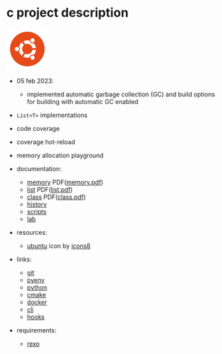 # c project description

![image info](./resources/icons8-ubuntu-96.png)

- 05 feb 2023:
  - implemented automatic garbage collection (GC) and build options for building with automatic GC enabled

- `List<T>` implementations
- code coverage
- coverage hot-reload
- memory allocation playground
- documentation:
  - [memory](memory.md) PDF([memory.pdf](memory.pdf))
  - [list](list.md) PDF([list.pdf](list.pdf))
  - [class](class.md) PDF([class.pdf](class.pdf))
  - [history](history.md)
  - [scripts](scripts.md)
  - [lab](lab.md)
- resources:
  - [ubuntu](https://icons8.com/icon/63208/ubuntu") icon by [icons8](https://icons8.com)
- links:
  - [git](https://git-scm.com)
  - [pyenv](https://github.com/pyenv/pyenv)
  - [python](https://www.python.org)
  - [cmake](https://cmake.org)
  - [docker](https://docker.com)
  - [cli](https://github.com/cli/cli/blob/trunk/docs/install_linux.md)
  - [hooks](https://git-scm.com/book/en/v2/Customizing-Git-Git-Hooks)
- requirements:
  - [rexo](https://github.com/christophercrouzet/rexo)
